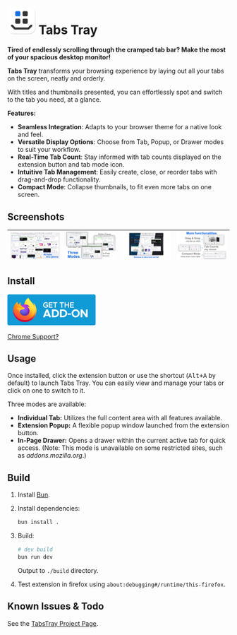 

# <img src="./ext/icons/icon.svg" style="width:4rem;" /> Tabs Tray

**Tired of endlessly scrolling through the cramped tab bar?
Make the most of your spacious desktop monitor!**

**Tabs Tray** transforms your browsing experience by laying out all your tabs on the screen, neatly and orderly.

With titles and thumbnails presented, you can effortlessly spot and switch to the tab you need, at a glance.

**Features:**

- **Seamless Integration**: Adapts to your browser theme for a native look and feel.
- **Versatile Display Options**: Choose from Tab, Popup, or Drawer modes to suit your workflow.
- **Real-Time Tab Count**: Stay informed with tab counts displayed on the extension button and tab mode icon.
- **Intuitive Tab Management**: Easily create, close, or reorder tabs with drag-and-drop functionality.
- **Compact Mode**: Collapse thumbnails, to fit even more tabs on one screen.

## Screenshots

| ![](assets/screenshots/exported/overview.png) | ![](assets/screenshots/exported/mode.png) | ![](assets/screenshots/exported/theme.png) | ![](assets/screenshots/exported/functions.png) |
| --------------------------------------------- | ------------------------------- | ----------------------------------------------- | ----------------------------------------------- |


## Install

[<img src="./assets/get-the-addon-fx-apr-2020.svg" alt="get-the-addon-fx-apr-2020" style="width:200px;" />](https://addons.mozilla.org/zh-CN/firefox/addon/tabs-tray/)

[Chrome Support?](https://github.com/du33169/TabsTray/issues/1)

## Usage

Once installed, click the extension button or use the shortcut (<kbd>Alt+A</kbd> by default) to launch Tabs Tray. You can easily view and manage your tabs or click on one to switch to it.

Three modes are available:
<ul> 
<li><b>Individual Tab:</b> Utilizes the full content area with all features available.</li> 
<li><b>Extension Popup:</b> A flexible popup window launched from the extension button.</li> 
<li><b>In-Page Drawer:</b> Opens a drawer within the current active tab for quick access. (Note: This mode is unavailable on some restricted sites, such as <i>addons.mozilla.org</i>.)</li>
 </ul> 

## Build

1. Install [Bun](https://bun.sh/).
2. Install dependencies:
	```bash
	bun install .
	```
3. Build:
	```bash
	# dev build 
	bun run dev
	```
	Output to `./build` directory.

4. Test extension in firefox using `about:debugging#/runtime/this-firefox`.

## Known Issues & Todo

See the [TabsTray Project Page](https://github.com/users/du33169/projects/3).
